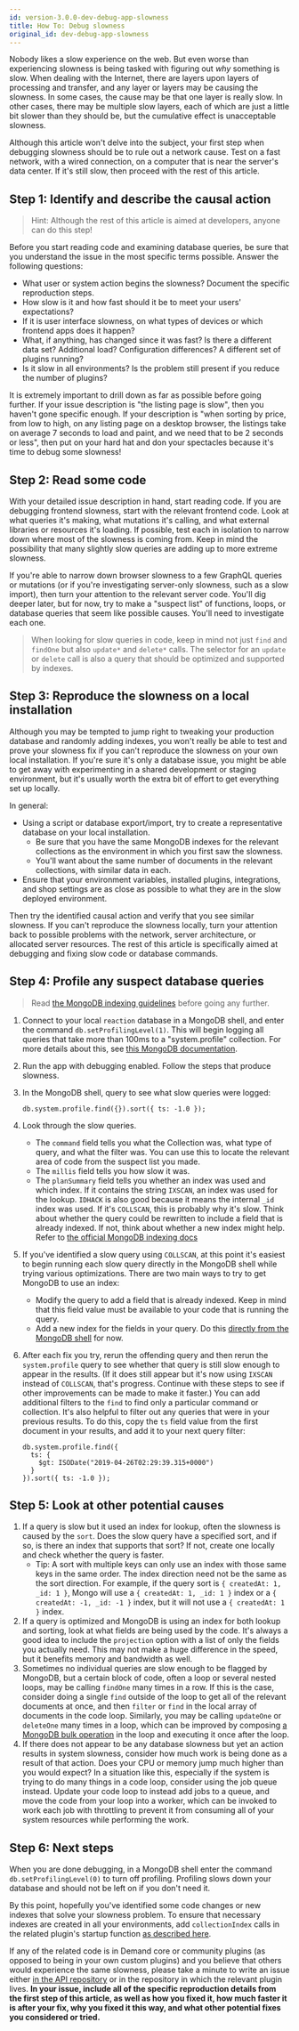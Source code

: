 ```yaml
---
id: version-3.0.0-dev-debug-app-slowness
title: How To: Debug slowness
original_id: dev-debug-app-slowness
---
```


Nobody likes a slow experience on the web. But even worse than experiencing slowness is being tasked with figuring out *why* something is slow. When dealing with the Internet, there are layers upon layers of processing and transfer, and any layer or layers may be causing the slowness. In some cases, the cause may be that one layer is really slow. In other cases, there may be multiple slow layers, each of which are just a little bit slower than they should be, but the cumulative effect is unacceptable slowness.

Although this article won't delve into the subject, your first step when debugging slowness should be to rule out a network cause. Test on a fast network, with a wired connection, on a computer that is near the server's data center. If it's still slow, then proceed with the rest of this article.

## Step 1: Identify and describe the causal action

> Hint: Although the rest of this article is aimed at developers, anyone can do this step!

Before you start reading code and examining database queries, be sure that you understand the issue in the most specific terms possible. Answer the following questions:

- What user or system action begins the slowness? Document the specific reproduction steps.
- How slow is it and how fast should it be to meet your users' expectations?
- If it is user interface slowness, on what types of devices or which frontend apps does it happen?
- What, if anything, has changed since it was fast? Is there a different data set? Additional load? Configuration differences? A different set of plugins running?
- Is it slow in all environments? Is the problem still present if you reduce the number of plugins?

It is extremely important to drill down as far as possible before going further. If your issue description is "the listing page is slow", then you haven't gone specific enough. If your description is "when sorting by price, from low to high, on any listing page on a desktop browser, the listings take on average 7 seconds to load and paint, and we need that to be 2 seconds or less", then put on your hard hat and don your spectacles because it's time to debug some slowness!

## Step 2: Read some code

With your detailed issue description in hand, start reading code. If you are debugging frontend slowness, start with the relevant frontend code. Look at what queries it's making, what mutations it's calling, and what external libraries or resources it's loading. If possible, test each in isolation to narrow down where most of the slowness is coming from. Keep in mind the possibility that many slightly slow queries are adding up to more extreme slowness.

If you're able to narrow down browser slowness to a few GraphQL queries or mutations (or if you're investigating server-only slowness, such as a slow import), then turn your attention to the relevant server code. You'll dig deeper later, but for now, try to make a "suspect list" of functions, loops, or database queries that seem like possible causes. You'll need to investigate each one.

> When looking for slow queries in code, keep in mind not just `find` and `findOne` but also `update*` and `delete*` calls. The selector for an `update` or `delete` call is also a query that should be optimized and supported by indexes.

## Step 3: Reproduce the slowness on a local installation

Although you may be tempted to jump right to tweaking your production database and randomly adding indexes, you won't really be able to test and prove your slowness fix if you can't reproduce the slowness on your own local installation. If you're sure it's only a database issue, you might be able to get away with experimenting in a shared development or staging environment, but it's usually worth the extra bit of effort to get everything set up locally.

In general:

- Using a script or database export/import, try to create a representative database on your local installation.
    - Be sure that you have the same MongoDB indexes for the relevant collections as the environment in which you first saw the slowness.
    - You'll want about the same number of documents in the relevant collections, with similar data in each.
- Ensure that your environment variables, installed plugins, integrations, and shop settings are as close as possible to what they are in the slow deployed environment.

Then try the identified causal action and verify that you see similar slowness. If you can't reproduce the slowness locally, turn your attention back to possible problems with the network, server architecture, or allocated server resources. The rest of this article is specifically aimed at debugging and fixing slow code or database commands.

## Step 4: Profile any suspect database queries

> Read [the MongoDB indexing guidelines](https://docs.mongodb.com/manual/applications/indexes/) before going any further.

1. Connect to your local `reaction` database in a MongoDB shell, and enter the command `db.setProfilingLevel(1)`. This will begin logging all queries that take more than 100ms to a "system.profile" collection. For more details about this, see [this MongoDB documentation](https://docs.mongodb.com/manual/reference/method/db.setProfilingLevel/).
2. Run the app with debugging enabled. Follow the steps that produce slowness.
3. In the MongoDB shell, query to see what slow queries were logged:

    ```
    db.system.profile.find({}).sort({ ts: -1.0 });
    ```

4. Look through the slow queries.
    - The `command` field tells you what the Collection was, what type of query, and what the filter was. You can use this to locate the relevant area of code from the suspect list you made.
    - The `millis` field tells you how slow it was.
    - The `planSummary` field tells you whether an index was used and which index. If it contains the string `IXSCAN`, an index was used for the lookup. `IDHACK` is also good because it means the internal `_id` index was used. If it's `COLLSCAN`, this is probably why it's slow. Think about whether the query could be rewritten to include a field that is already indexed. If not, think about whether a new index might help. Refer to [the official MongoDB indexing docs](https://docs.mongodb.com/manual/tutorial/create-indexes-to-support-queries/)

5. If you've identified a slow query using `COLLSCAN`, at this point it's easiest to begin running each slow query directly in the MongoDB shell while trying various optimizations. There are two main ways to try to get MongoDB to use an index:
    - Modify the query to add a field that is already indexed. Keep in mind that this field value must be available to your code that is running the query.
    - Add a new index for the fields in your query. Do this [directly from the MongoDB shell](https://docs.mongodb.com/manual/reference/method/db.collection.createIndex/) for now.

6. After each fix you try, rerun the offending query and then rerun the `system.profile` query to see whether that query is still slow enough to appear in the results. (If it does still appear but it's now using `IXSCAN` instead of `COLLSCAN`, that's progress. Continue with these steps to see if other improvements can be made to make it faster.) You can add additional filters to the `find` to find only a particular command or collection. It's also helpful to filter out any queries that were in your previous results. To do this, copy the `ts` field value from the first document in your results, and add it to your next query filter:

    ```
    db.system.profile.find({
      ts: {
        $gt: ISODate("2019-04-26T02:29:39.315+0000")
      }
    }).sort({ ts: -1.0 });
    ```

## Step 5: Look at other potential causes

1. If a query is slow but it used an index for lookup, often the slowness is caused by the `sort`. Does the slow query have a specified sort, and if so, is there an index that supports that sort? If not, create one locally and check whether the query is faster.
    - Tip: A sort with multiple keys can only use an index with those same keys in the same order. The index direction need not be the same as the sort direction. For example, if the query sort is `{ createdAt: 1, _id: 1 }`, Mongo will use a `{ createdAt: 1, _id: 1 }` index or a `{ createdAt: -1, _id: -1 }` index, but it will not use a `{ createdAt: 1 }` index.
2. If a query is optimized and MongoDB is using an index for both lookup and sorting, look at what fields are being used by the code. It's always a good idea to include the `projection` option with a list of only the fields you actually need. This may not make a huge difference in the speed, but it benefits memory and bandwidth as well.
3. Sometimes no individual queries are slow enough to be flagged by MongoDB, but a certain block of code, often a loop or several nested loops, may be calling `findOne` many times in a row. If this is the case, consider doing a single `find` outside of the loop to get all of the relevant documents at once, and then `filter` or `find` in the local array of documents in the code loop. Similarly, you may be calling `updateOne` or `deleteOne` many times in a loop, which can be improved by composing [a MongoDB bulk operation](https://docs.mongodb.com/manual/reference/method/db.collection.bulkWrite/#db.collection.bulkWrite) in the loop and executing it once after the loop.
4. If there does not appear to be any database slowness but yet an action results in system slowness, consider how much work is being done as a result of that action. Does your CPU or memory jump much higher than you would expect? In a situation like this, especially if the system is trying to do many things in a code loop, consider using the job queue instead. Update your code loop to instead add jobs to a queue, and move the code from your loop into a worker, which can be invoked to work each job with throttling to prevent it from consuming all of your system resources while performing the work.

## Step 6: Next steps

When you are done debugging, in a MongoDB shell enter the command `db.setProfilingLevel(0)` to turn off profiling. Profiling slows down your database and should not be left on if you don't need it.

By this point, hopefully you've identified some code changes or new indexes that solve your slowness problem. To ensure that necessary indexes are created in all your environments, add `collectionIndex` calls in the related plugin's startup function [as described here](./dev-how-do-i#ensure-mongodb-collection-indexes-from-a-plugin).

If any of the related code is in Demand core or community plugins (as opposed to being in your own custom plugins) and you believe that others would experience the same slowness, please take a minute to write an issue either [in the API repository](https://github.com/reactioncommerce/reaction/issues) or in the repository in which the relevant plugin lives. **In your issue, include all of the specific reproduction details from the first step of this article, as well as how you fixed it, how much faster it is after your fix, why you fixed it this way, and what other potential fixes you considered or tried.**
